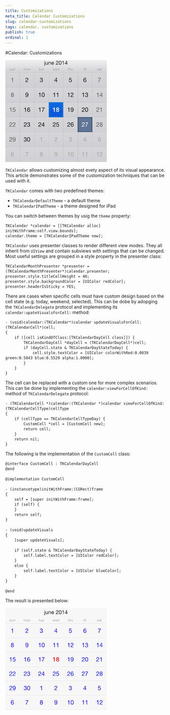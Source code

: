 ```yaml
---
title: Customizations
meta_title: Calendar Customizations
slug: calendar-customizations
tags: calendar, customizations
publish: true
ordinal: 1
---
```


#Calendar: Customizations

<img src="../images/calendar-customization001.png"/>

<code>TKCalendar</code> allows customizing almost evety aspect of its visual appearance. This article demonstrates some of the customization techniques that can be used with it.

<code>TKCalendar</code> comes with two predefined themes: 
- <code>TKCalendarDefaultTheme</code> - a default theme
- <code>TKCalendarIPadTheme</code> - a theme designed for iPad

You can switch between themes by usig the <code>theme</code> property:

	TKCalendar *calendar = [[TKCalendar alloc] initWithFrame:self.view.bounds];
	calendar.theme = [TKCalendarIPadTheme new];

<code>TKCalendar</code> uses presenter classes to render different view modes. They all inherit from <code>UIView</code> and contain subviews with settings that can be changed. Most useful settings are grouped in a style property in the presenter class:

    TKCalendarMonthPresenter *presenter = (TKCalendarMonthPresenter*)calendar.presenter;
    presenter.style.titleCellHeight = 40;
    presenter.style.backgroundColor = [UIColor redColor];
    presenter.headerIsSticky = YES;

There are cases when specific cells must have custom design based on the cell state (e.g. today, weekend, selected). This can be dobe by adopging the <code>TKCalendarDelegate</code> protocol and implementing its <code>calendar:upateVisualsForCell:</code> method:

	- (void)calendar:(TKCalendar*)calendar updateVisualsForCell:(TKCalendarCell*)cell;
	{
    	if ([cell isKindOfClass:[TKCalendarDayCell class]]) {
        	TKCalendarDayCell *dayCell = (TKCalendarDayCell*)cell;
        	if (dayCell.state & TKCalendarDayStateToday) {
            	cell.style.textColor = [UIColor colorWithRed:0.0039 green:0.5843 blue:0.5529 alpha:1.0000];
        	}
    	}
	}

The cell can be replaced with a custom one for more complex scenarios. This can be done by implementing the <code>calendar:viewForCellOfKind:</code> method of <code>TKCalendarDelegate</code> protocol:

	- (TKCalendarCell *)calendar:(TKCalendar *)calendar viewForCellOfKind:(TKCalendarCellType)cellType
	{
    	if (cellType == TKCalendarCellTypeDay) {
        	CustomCell *cell = [CustomCell new];
        	return cell;
    	}
    	return nil;	
	}
	
The following is the implementation of the <code>CustomCell</code> class:

	@interface CustomCell : TKCalendarDayCell
	@end

	@implementation CustomCell

	- (instancetype)initWithFrame:(CGRect)frame
	{
    	self = [super initWithFrame:frame];
    	if (self) {
    	}
    	return self;
	}

	- (void)updateVisuals
	{
    	[super updateVisuals];
    
  	    if (self.state & TKCalendarDayStateToday) {
    	    self.label.textColor = [UIColor redColor];
   	    }	
   	    else {
   	    	self.label.textColor = [UIColor blueColor];
   	    }
	}

	@end
	
The result is presented below:

<img src="../images/calendar-customization002.png"/>